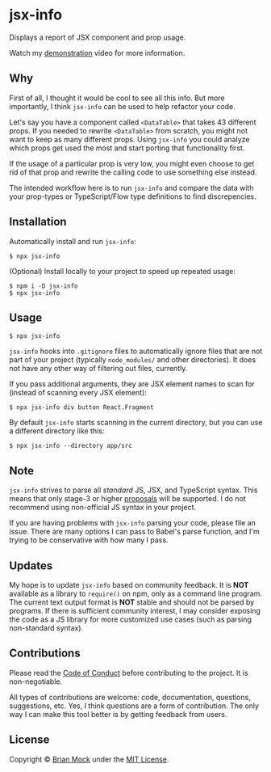 # jsx-info

Displays a report of JSX component and prop usage.

Watch my [demonstration][] video for more information.

## Why

First of all, I thought it would be cool to see all this info. But more
importantly, I think `jsx-info` can be used to help refactor your code.

Let's say you have a component called `<DataTable>` that takes 43 different
props. If you needed to rewrite `<DataTable>` from scratch, you might not want
to keep as many different props. Using `jsx-info` you could analyze which props
get used the most and start porting that functionality first.

If the usage of a particular prop is very low, you might even choose to get rid
of that prop and rewrite the calling code to use something else instead.

The intended workflow here is to run `jsx-info` and compare the data with your
prop-types or TypeScript/Flow type definitions to find discrepencies.

## Installation

Automatically install and run `jsx-info`:

    $ npx jsx-info

(Optional) Install locally to your project to speed up repeated usage:

    $ npm i -D jsx-info
    $ npx jsx-info

## Usage

    $ npx jsx-info

`jsx-info` hooks into `.gitignore` files to automatically ignore files that are
not part of your project (typically `node_modules/` and other directories). It
does not have any other way of filtering out files, currently.

If you pass additional arguments, they are JSX element names to scan for
(instead of scanning every JSX element):

    $ npx jsx-info div button React.Fragment

By default `jsx-info` starts scanning in the current directory, but you can use
a different directory like this:

    $ npx jsx-info --directory app/src

## Note

`jsx-info` strives to parse all _standard_ JS, JSX, and TypeScript syntax. This
means that only stage-3 or higher
[proposals][] will be supported. I do
not recommend using non-official JS syntax in your project.

If you are having problems with `jsx-info` parsing your code, please file an
issue. There are many options I can pass to Babel's parse function, and I'm
trying to be conservative with how many I pass.

## Updates

My hope is to update `jsx-info` based on community feedback. It is **NOT**
available as a library to `require()` on npm, only as a command line program.
The current text output format is **NOT** stable and should not be parsed by
programs. If there is sufficient community interest, I may consider exposing the
code as a JS library for more customized use cases (such as parsing non-standard
syntax).

## Contributions

Please read the [Code of Conduct][] before contributing to the project. It is
non-negotiable.

All types of contributions are welcome: code, documentation, questions,
suggestions, etc. Yes, I think questions are a form of contribution. The only
way I can make this tool better is by getting feedback from users.

## License

Copyright © [Brian Mock][] under the [MIT License][].

[brian mock]: https://mockbrian.com
[demonstration]: https://youtu.be/e_vtfYJW9aM
[code of conduct]: CODE_OF_CONDUCT.md
[mit license]: LICENSE.md
[proposals]: https://tc39.github.io/process-document/
